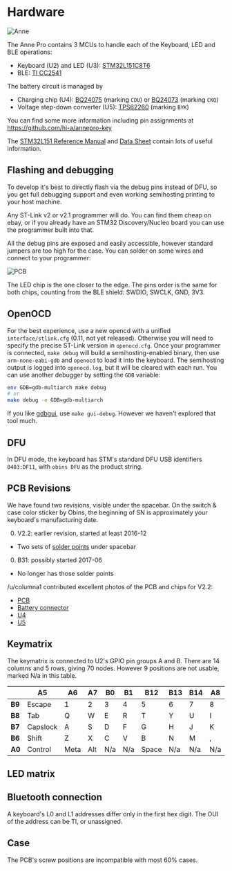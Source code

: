 Hardware
========

![Anne](images/anne-white.jpg)

The Anne Pro contains 3 MCUs to handle each of the Keyboard, LED and BLE operations:

- Keyboard (U2) and LED (U3): [STM32L151C8T6](http://www.st.com/en/microcontrollers/stm32l151-152.html)
- BLE: [TI CC2541](http://www.ti.com/product/CC2541)

The battery circuit is managed by
- Charging chip (U4): [BQ24075](http://www.ti.com/product/BQ24075)
  (marking `CDU`) or [BQ24073](http://www.ti.com/product/BQ24073)
  (marking `CKQ`)
- Voltage step-down converter (U5):
  [TPS62260](http://www.ti.com/product/TPS62260) (marking `BYK`)

You can find some more information including pin assignments at https://github.com/hi-a/annepro-key

The [STM32L151 Reference Manual](http://www.st.com/content/ccc/resource/technical/document/reference_manual/cc/f9/93/b2/f0/82/42/57/CD00240193.pdf/files/CD00240193.pdf/jcr:content/translations/en.CD00240193.pdf) and [Data Sheet](http://www.st.com/content/ccc/resource/technical/document/datasheet/66/71/4b/23/94/c3/42/c8/CD00277537.pdf/files/CD00277537.pdf/jcr:content/translations/en.CD00277537.pdf) contain lots of useful information.

Flashing and debugging
----------------------

To develop it's best to directly flash via the debug pins instead of
DFU, so you get full debugging support and even working semihosting
printing to your host machine.

Any ST-Link v2 or v2.1 programmer will do. You can find them cheap on
ebay, or if you already have an STM32 Discovery/Nucleo board you can
use the programmer built into that.

All the debug pins are exposed and easily accessible, however standard
jumpers are too high for the case. You can solder on some wires and connect to
your programmer:

![PCB](images/stlink-solder.jpg)

The LED chip is the one closer to the edge. The pins order is the same
for both chips, counting from the BLE shield: SWDIO, SWCLK, GND, 3V3.

OpenOCD
-------

For the best experience, use a new opencd with a unified
`interface/stlink.cfg` (0.11, not yet released). Otherwise you will
need to specify the precise ST-Link version in `openocd.cfg`.  Once
your programmer is connected, `make debug` will build a
semihosting-enabled binary, then use `arm-none-eabi-gdb` and `openocd`
to load it into the keyboard. The semihosting output is logged into
`openocd.log`, but it will be cleared with each run. You can use
another debugger by setting the `GDB` variable:

```sh
env GDB=gdb-multiarch make debug
# or
make debug -e GDB=gdb-multiarch
```

If you like [gdbgui](https://gdbgui.com/), use `make
gui-debug`. However we haven't explored that tool much.

DFU
---

In DFU mode, the keyboard has STM's standard DFU USB identifiers
`0483:DF11`, with `obins DFU` as the product string.

PCB Revisions
----------

We have found two revisions, visible under the spacebar. On the switch
& case color sticker by Obins, the beginning of SN is approximately
your keyboard's manufacturing date.

0. V2.2: earlier revision, started at least 2016-12
 - Two sets of [solder points](images/solder-point.jpg) under spacebar
0. B31: possibly started 2017-06
 - No longer has those solder points

/u/columna1 contributed excellent photos of the PCB and chips for
V2.2:

- [PCB](images/pcb.jpg)
- [Battery connector](images/Pucent.jpg)
- [U4](images/U4.jpg)
- [U5](images/U5.jpg)

Keymatrix
---------

The keymatrix is connected to U2's GPIO pin groups A and B. There are
14 columns and 5 rows, giving 70 nodes. However 9 positions are not
usable, marked N/a in this table.

|        | A5       | A6   | A7  | B0  | B1  | B12   | B13 | B14 | A8  | A9  | A15 | B3  | B4   | B5        |
|--------|----------|------|-----|-----|-----|-------|-----|-----|-----|-----|-----|-----|------|-----------|
| **B9** | Escape   | 1    | 2   | 3   | 4   | 5     | 6   | 7   | 8   | 9   | 0   | -   | =    | Backspace |
| **B8** | Tab      | Q    | W   | E   | R   | T     | Y   | U   | I   | O   | P   | [   | ]    | \         |
| **B7** | Capslock | A    | S   | D   | F   | G     | H   | J   | K   | L   | ;   | '   | N/a  | Enter     |
| **B6** | Shift    | Z    | X   | C   | V   | B     | N   | M   | ,   | .   | /   | N/a | N/a  | Shift     |
| **A0** | Control  | Meta | Alt | N/a | N/a | Space | N/a | N/a | N/a | N/a | Alt | Fn  | ANNE | Control   |

LED matrix
---------

Bluetooth connection
----------

A keyboard's L0 and L1 addresses differ only in the first hex
digit. The OUI of the address can be TI, or unassigned.

Case
----

The PCB's screw positions are incompatible with most 60% cases.
